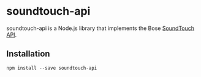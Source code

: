 # soundtouch-api

soundtouch-api is a Node.js library that implements the Bose
[SoundTouch API](https://developer.bose.com/guides/bose-soundtouch-api/bose-soundtouch-api-reference).

## Installation
`npm install --save soundtouch-api`
